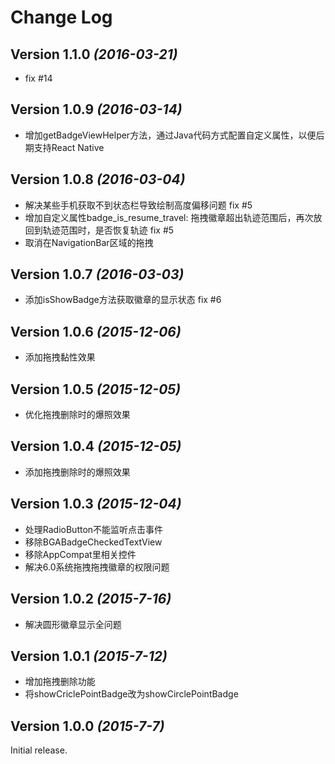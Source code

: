Change Log
==========

Version 1.1.0 *(2016-03-21)*
----------------------------

- fix #14

Version 1.0.9 *(2016-03-14)*
----------------------------

- 增加getBadgeViewHelper方法，通过Java代码方式配置自定义属性，以便后期支持React Native

Version 1.0.8 *(2016-03-04)*
----------------------------

- 解决某些手机获取不到状态栏导致绘制高度偏移问题  fix #5
- 增加自定义属性badge_is_resume_travel: 拖拽徽章超出轨迹范围后，再次放回到轨迹范围时，是否恢复轨迹  fix #5
- 取消在NavigationBar区域的拖拽

Version 1.0.7 *(2016-03-03)*
----------------------------

- 添加isShowBadge方法获取徽章的显示状态  fix #6

Version 1.0.6 *(2015-12-06)*
----------------------------

- 添加拖拽黏性效果

Version 1.0.5 *(2015-12-05)*
----------------------------

- 优化拖拽删除时的爆照效果

Version 1.0.4 *(2015-12-05)*
----------------------------

- 添加拖拽删除时的爆照效果

Version 1.0.3 *(2015-12-04)*
----------------------------

- 处理RadioButton不能监听点击事件
- 移除BGABadgeCheckedTextView
- 移除AppCompat里相关控件
- 解决6.0系统拖拽拖拽徽章的权限问题

Version 1.0.2 *(2015-7-16)*
----------------------------

- 解决圆形徽章显示全问题

Version 1.0.1 *(2015-7-12)*
----------------------------

- 增加拖拽删除功能
- 将showCriclePointBadge改为showCirclePointBadge

Version 1.0.0 *(2015-7-7)*
----------------------------

Initial release.